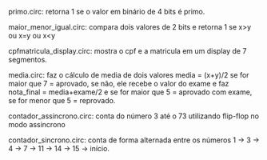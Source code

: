 primo.circ: retorna 1 se o valor em binário de 4 bits é primo.

maior_menor_igual.circ: compara dois valores de 2 bits e retorna 1 se x>y ou x=y ou x<y

cpfmatricula_display.circ: mostra o cpf e a matricula em um display de 7 segmentos.

media.circ: faz o cálculo de media de dois valores media = (x+y)/2 se for maior que 7 = aprovado, se não, ele recebe o valor do exame e faz nota_final = media+exame/2 e se for maior que 5 = aprovado com exame, se for menor que 5 = reprovado.

contador_assincrono.circ: conta do número 3 até o 73 utilizando flip-flop no modo assincrono

contador_sincrono.circ: conta de forma alternada entre os números 1 -> 3 -> 4 -> 7 -> 11 -> 14 -> 15 -> início.

